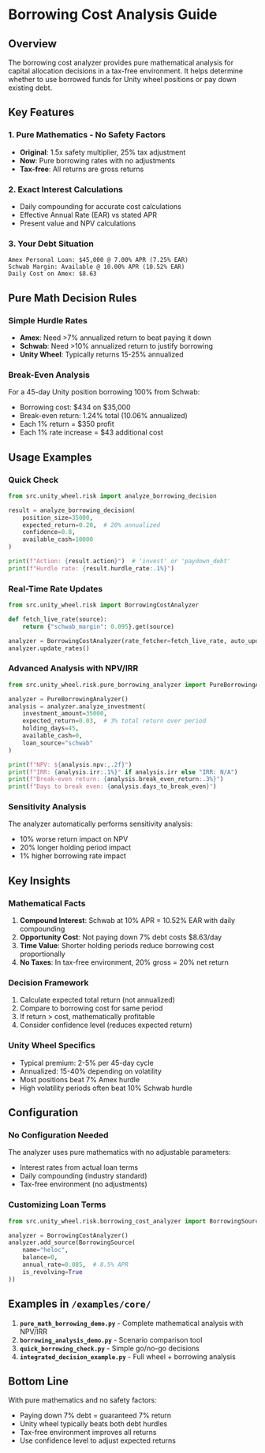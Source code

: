 # Borrowing Cost Analysis Guide

## Overview

The borrowing cost analyzer provides pure mathematical analysis for capital allocation decisions in a tax-free environment. It helps determine whether to use borrowed funds for Unity wheel positions or pay down existing debt.

## Key Features

### 1. Pure Mathematics - No Safety Factors
- **Original**: 1.5x safety multiplier, 25% tax adjustment
- **Now**: Pure borrowing rates with no adjustments
- **Tax-free**: All returns are gross returns

### 2. Exact Interest Calculations
- Daily compounding for accurate cost calculations
- Effective Annual Rate (EAR) vs stated APR
- Present value and NPV calculations

### 3. Your Debt Situation
```
Amex Personal Loan: $45,000 @ 7.00% APR (7.25% EAR)
Schwab Margin: Available @ 10.00% APR (10.52% EAR)
Daily Cost on Amex: $8.63
```

## Pure Math Decision Rules

### Simple Hurdle Rates
- **Amex**: Need >7% annualized return to beat paying it down
- **Schwab**: Need >10% annualized return to justify borrowing
- **Unity Wheel**: Typically returns 15-25% annualized

### Break-Even Analysis
For a 45-day Unity position borrowing 100% from Schwab:
- Borrowing cost: $434 on $35,000
- Break-even return: 1.24% total (10.06% annualized)
- Each 1% return = $350 profit
- Each 1% rate increase = $43 additional cost

## Usage Examples

### Quick Check
```python
from src.unity_wheel.risk import analyze_borrowing_decision

result = analyze_borrowing_decision(
    position_size=35000,
    expected_return=0.20,  # 20% annualized
    confidence=0.8,
    available_cash=10000
)

print(f"Action: {result.action}")  # 'invest' or 'paydown_debt'
print(f"Hurdle rate: {result.hurdle_rate:.1%}")
```

### Real-Time Rate Updates
```python
from src.unity_wheel.risk import BorrowingCostAnalyzer

def fetch_live_rate(source):
    return {"schwab_margin": 0.095}.get(source)

analyzer = BorrowingCostAnalyzer(rate_fetcher=fetch_live_rate, auto_update=True)
analyzer.update_rates()
```

### Advanced Analysis with NPV/IRR
```python
from src.unity_wheel.risk.pure_borrowing_analyzer import PureBorrowingAnalyzer

analyzer = PureBorrowingAnalyzer()
analysis = analyzer.analyze_investment(
    investment_amount=35000,
    expected_return=0.03,  # 3% total return over period
    holding_days=45,
    available_cash=0,
    loan_source="schwab"
)

print(f"NPV: ${analysis.npv:,.2f}")
print(f"IRR: {analysis.irr:.1%}" if analysis.irr else "IRR: N/A")
print(f"Break-even return: {analysis.break_even_return:.3%}")
print(f"Days to break even: {analysis.days_to_break_even}")
```

### Sensitivity Analysis
The analyzer automatically performs sensitivity analysis:
- 10% worse return impact on NPV
- 20% longer holding period impact
- 1% higher borrowing rate impact

## Key Insights

### Mathematical Facts
1. **Compound Interest**: Schwab at 10% APR = 10.52% EAR with daily compounding
2. **Opportunity Cost**: Not paying down 7% debt costs $8.63/day
3. **Time Value**: Shorter holding periods reduce borrowing cost proportionally
4. **No Taxes**: In tax-free environment, 20% gross = 20% net return

### Decision Framework
1. Calculate expected total return (not annualized)
2. Compare to borrowing cost for same period
3. If return > cost, mathematically profitable
4. Consider confidence level (reduces expected return)

### Unity Wheel Specifics
- Typical premium: 2-5% per 45-day cycle
- Annualized: 15-40% depending on volatility
- Most positions beat 7% Amex hurdle
- High volatility periods often beat 10% Schwab hurdle

## Configuration

### No Configuration Needed
The analyzer uses pure mathematics with no adjustable parameters:
- Interest rates from actual loan terms
- Daily compounding (industry standard)
- Tax-free environment (no adjustments)

### Customizing Loan Terms
```python
from src.unity_wheel.risk.borrowing_cost_analyzer import BorrowingSource

analyzer = BorrowingCostAnalyzer()
analyzer.add_source(BorrowingSource(
    name="heloc",
    balance=0,
    annual_rate=0.085,  # 8.5% APR
    is_revolving=True
))
```

## Examples in `/examples/core/`

1. **`pure_math_borrowing_demo.py`** - Complete mathematical analysis with NPV/IRR
2. **`borrowing_analysis_demo.py`** - Scenario comparison tool
3. **`quick_borrowing_check.py`** - Simple go/no-go decisions
4. **`integrated_decision_example.py`** - Full wheel + borrowing analysis

## Bottom Line

With pure mathematics and no safety factors:
- Paying down 7% debt = guaranteed 7% return
- Unity wheel typically beats both debt hurdles
- Tax-free environment improves all returns
- Use confidence level to adjust expected returns
